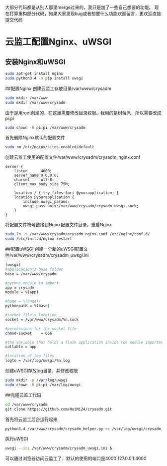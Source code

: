 大部分代码都是从别人那里merge过来的，我只是加了一些自己想要的功能。
现在打算重构部分代码，如果大家发现bug或者想要什么功能欢迎留言，更欢迎直接提交代码


# 云监工配置Nginx、uWSGI

## 安装Nginx和uWSGI

```bash
sudo apt-get install nginx
sudo python3.4 -m pip install uwsgi
```

##配置Nginx
创建云监工存放目录/var/www/crysadm
```bash
sudo mkdir /var/www
sudo mkdir /var/www/crysadm
```
由于是用root创建的，在这里需要修改目录权限。我用的是树莓派，所以需要改成pi:pi
```bash
sudo chown -R pi:pi /var/www/crysadm
```
首先删除Nginx默认的配置文件
```bash
sudo rm /etc/nginx/sites-enabled/default
```
创建云监工使用的配置文件/var/www/crysadm/crysadm_nginx.conf
```shell
server {
    listen      4000;
    server_name 0.0.0.0;
    charset     utf-8;
    client_max_body_size 75M;

    location / { try_files $uri @yourapplication; }
    location @yourapplication {
        include uwsgi_params;
        uwsgi_pass unix:/var/www/crysadm/crysadm_uwsgi.sock;
    }
}
```
将配置文件符号链接到Nginx配置文件目录，重启Nginx
```bash
sudo ln -s /var/www/crysadm/crysadm_nginx.conf /etc/nginx/conf.d/
sudo /etc/init.d/nginx restart
```
##配置uWSGI
创建一个新的uWSGI配置文件/var/www/crysadm/crysadm_uwsgi.ini
```bash
[uwsgi]
#application's base folder
base = /var/www/crysadm

#python module to import
app = crysadm
module = %(app)

#home = %(base)/
pythonpath = %(base)

#socket file's location
socket = /var/www/crysadm/%n.sock

#permissions for the socket file
chmod-socket    = 666

#the variable that holds a flask application inside the module imported at line #6
callable = app

#location of log files
logto = /var/log/uwsgi/%n.log
```
创建uWSGI存放log目录，并修改权限
```bash
sudo mkdir -p /var/log/uwsgi
sudo chown -R pi:pi /var/log/uwsgi
```
##克隆云监工代码
```bash
cd /var/www/crysadm
git clone https://github.com/HuiMi24/crysadm.git
```
首先将云监工后台运行起来
```bash
python3.4 /var/www/crysadm/crysadm_helper.py >> /var/log/uwsgi/crysadm_uwsgi.log &
```
执行uWSGI
```bash
uwsgi --ini /var/www/crysadm/crysadm_uwsgi.ini &
```
可以通过浏览器访问云监工了，默认的使用的端口是4000
127.0.0.1:4000
